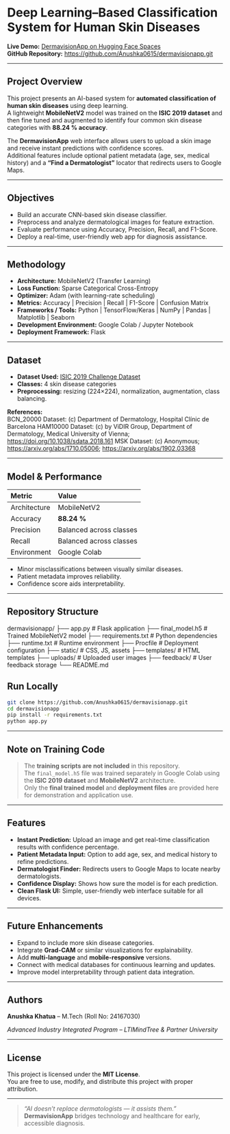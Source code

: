 # Deep Learning–Based Classification System for Human Skin Diseases

**Live Demo:** [DermavisionApp on Hugging Face Spaces](https://huggingface.co/spaces/anukhatua15/dermavision)  
**GitHub Repository:** https://github.com/Anushka0615/dermavisionapp.git  

---

## Project Overview  
This project presents an AI-based system for **automated classification of human skin diseases** using deep learning.  
A lightweight **MobileNetV2** model was trained on the **ISIC 2019 dataset** and then fine tuned and augmented to identify four common skin disease categories with **88.24 % accuracy**.  

The **DermavisionApp** web interface allows users to upload a skin image and receive instant predictions with confidence scores.  
Additional features include optional patient metadata (age, sex, medical history) and a **“Find a Dermatologist”** locator that redirects users to Google Maps.

---

## Objectives  
- Build an accurate CNN-based skin disease classifier.  
- Preprocess and analyze dermatological images for feature extraction.  
- Evaluate performance using Accuracy, Precision, Recall, and F1-Score.  
- Deploy a real-time, user-friendly web app for diagnosis assistance.  

---

## Methodology  
- **Architecture:** MobileNetV2 (Transfer Learning)  
- **Loss Function:** Sparse Categorical Cross-Entropy  
- **Optimizer:** Adam (with learning-rate scheduling)  
- **Metrics:** Accuracy | Precision | Recall | F1-Score | Confusion Matrix  
- **Frameworks / Tools:** Python | TensorFlow/Keras | NumPy | Pandas | Matplotlib | Seaborn  
- **Development Environment:** Google Colab / Jupyter Notebook  
- **Deployment Framework:** Flask  

---

## Dataset 
- **Dataset Used:** [ISIC 2019 Challenge Dataset](https://www.isic-archive.com)  
- **Classes:** 4 skin disease categories  
- **Preprocessing:** resizing (224×224), normalization, augmentation, class balancing.  

**References:**  
BCN_20000 Dataset: (c) Department of Dermatology, Hospital Clínic de Barcelona
HAM10000 Dataset: (c) by ViDIR Group, Department of Dermatology, Medical University of Vienna; https://doi.org/10.1038/sdata.2018.161
MSK Dataset: (c) Anonymous; https://arxiv.org/abs/1710.05006; https://arxiv.org/abs/1902.03368

---

## Model & Performance  
| Metric | Value |
|:--|:--|
| Architecture | MobileNetV2 |
| Accuracy | **88.24 %** |
| Precision | Balanced across classes |
| Recall | Balanced across classes |
| Environment | Google Colab |

- Minor misclassifications between visually similar diseases.  
- Patient metadata improves reliability.  
- Confidence score aids interpretability.  

---

## Repository Structure
dermavisionapp/
├── app.py # Flask application
├── final_model.h5 # Trained MobileNetV2 model
├── requirements.txt # Python dependencies
├── runtime.txt # Runtime environment
├── Procfile # Deployment configuration
├── static/ # CSS, JS, assets
├── templates/ # HTML templates
├── uploads/ # Uploaded user images
├── feedback/ # User feedback storage
└── README.md


## Run Locally  
```bash
git clone https://github.com/Anushka0615/dermavisionapp.git
cd dermavisionapp
pip install -r requirements.txt
python app.py
```
---

## Note on Training Code
> The **training scripts are not included** in this repository.  
> The `final_model.h5` file was trained separately in Google Colab using the **ISIC 2019 dataset** and **MobileNetV2** architecture.  
> Only the **final trained model** and **deployment files** are provided here for demonstration and application use.

---

## Features
- **Instant Prediction:** Upload an image and get real-time classification results with confidence percentage.  
- **Patient Metadata Input:** Option to add age, sex, and medical history to refine predictions.  
- **Dermatologist Finder:** Redirects users to Google Maps to locate nearby dermatologists.  
- **Confidence Display:** Shows how sure the model is for each prediction.  
- **Clean Flask UI:** Simple, user-friendly web interface suitable for all devices.

---

## Future Enhancements
- Expand to include more skin disease categories.  
- Integrate **Grad-CAM** or similar visualizations for explainability.  
- Add **multi-language** and **mobile-responsive** versions.  
- Connect with medical databases for continuous learning and updates.  
- Improve model interpretability through patient data integration.

---

## Authors
**Anushka Khatua** – M.Tech (Roll No: 24167030)   

*Advanced Industry Integrated Program – LTIMindTree & Partner University*

---

## License
This project is licensed under the **MIT License**.  
You are free to use, modify, and distribute this project with proper attribution.

---

> _“AI doesn’t replace dermatologists — it assists them.”_  
> **DermavisionApp** bridges technology and healthcare for early, accessible diagnosis.
